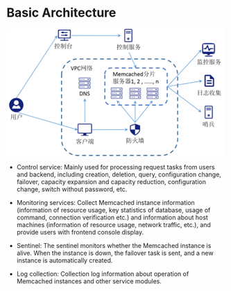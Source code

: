 # Basic Architecture

   ![](https://github.com/jdcloudcom/cn/blob/JCS-for-Memcached/image/Memcached/1.png)
- Control service: Mainly used for processing request tasks from users and backend, including creation, deletion, query, configuration change, failover, capacity expansion and capacity reduction, configuration change, switch without password, etc.

- Monitoring services: Collect Memcached instance information (information of resource usage, key statistics of database, usage of command, connection verification etc.) and information about host machines (information of resource usage, network traffic, etc.), and provide users with frontend console display.

- Sentinel: The sentinel monitors whether the Memcached instance is alive. When the instance is down, the failover task is sent, and a new instance is automatically created.

- Log collection: Collection log information about operation of Memcached instances and other service modules.
